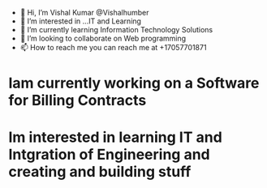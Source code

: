 - 👋 Hi, I’m Vishal Kumar @Vishalhumber
- 👀 I’m interested in ...IT and Learning
- 🌱 I’m currently learning Information Technology Solutions 
- 💞️ I’m looking to collaborate on Web programming
- 📫 How to reach me you can reach me at +17057701871

<!---
Vishalhumber/Vishalhumber is a ✨ special ✨ repository because its `README.md` (this file) appears on your GitHub profile.
You can click the Preview link to take a look at your changes.
--->
# Iam currently working on a Software for Billing Contracts
# Im interested in learning IT and Intgration of Engineering and creating and building stuff
